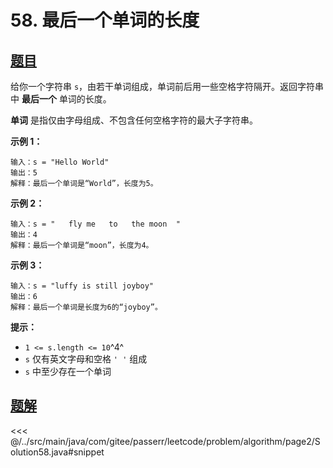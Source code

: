 # 58. 最后一个单词的长度

## [题目](https://leetcode.cn/problems/length-of-last-word/)
给你一个字符串 `s`，由若干单词组成，单词前后用一些空格字符隔开。返回字符串中 **最后一个** 单词的长度。

**单词** 是指仅由字母组成、不包含任何空格字符的最大子字符串。

**示例 1：**

```
输入：s = "Hello World"
输出：5
解释：最后一个单词是“World”，长度为5。
```

**示例 2：**

```
输入：s = "   fly me   to   the moon  "
输出：4
解释：最后一个单词是“moon”，长度为4。
```

**示例 3：**

```
输入：s = "luffy is still joyboy"
输出：6
解释：最后一个单词是长度为6的“joyboy”。
```

**提示：**

* `1 <= s.length <= 10`^4^
* `s` 仅有英文字母和空格 `' '` 组成
* `s` 中至少存在一个单词


## [题解](https://github.com/PasseRR/JavaLeetCode/blob/master/src/main/java/com/gitee/passerr/leetcode/problem/algorithm/page2/Solution58.java)

<<< @/../src/main/java/com/gitee/passerr/leetcode/problem/algorithm/page2/Solution58.java#snippet
